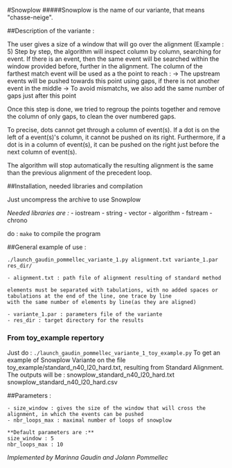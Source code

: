 #Snowplow
#####Snowplow is the name of our variante, that means "chasse-neige".

##Description of the variante :

The user gives a size of a window that will go over the alignment  (Example : 5)
Step by step, the algorithm will inspect column by column, searching for event. 
If there is an event, then the same event will be searched within the window provided before, further in the alignment.
The column of the farthest match event will be used as a the point to reach : 
	-> The upstream events will be pushed towards this point using gaps, if there is not another event in the middle
	-> To avoid mismatchs, we also add the same number of gaps just after this point

Once this step is done, we tried to regroup the points together and remove the column of only gaps, to clean the over numbered gaps. 

To precise, dots cannot get through a column of event(s). If a dot is on the left of a event(s)'s column, it cannot be pushed on its right.
Furthermore, if a dot is in a column of event(s), it can be pushed on the right just before the next column of event(s).

The algorithm will stop automatically the resulting alignment is the same than the previous alignment of the precedent loop.

##Installation, needed libraries and compilation

Just uncompress the archive to use Snowplow

*Needed libraries are :*
	- iostream
	- string
	- vector
	- algorithm
	- fstream
	- chrono
	
do :
`make` 
to compile the program

##General example of use :

`./launch_gaudin_pommellec_variante_1.py alignment.txt variante_1.par res_dir/`

	- alignment.txt : path file of alignment resulting of standard method

	elements must be separated with tabulations, with no added spaces or tabulations at the end of the line, one trace by line
	with the same number of elements by line(as they are aligned)

	- variante_1.par : parameters file of the variante
	- res_dir : target directory for the results
	
### From toy_example repertory

Just do :
`./launch_gaudin_pommellec_variante_1_toy_example.py`
To get an example of Snowplow Variante on the file toy_example/standard_n40_l20_hard.txt,
resulting from Standard Alignment.
The outputs will be : 
snowplow_standard_n40_l20_hard.txt
snowplow_standard_n40_l20_hard.csv

##Parameters :

	- size_window : gives the size of the window that will cross the alignment, in which the events can be pushed
	- nbr_loops_max : maximal number of loops of snowplow
	
	**Default parameters are :**
	size_window : 5
	nbr_loops_max : 10

*Implemented by Marinna Gaudin and Jolann Pommellec*
